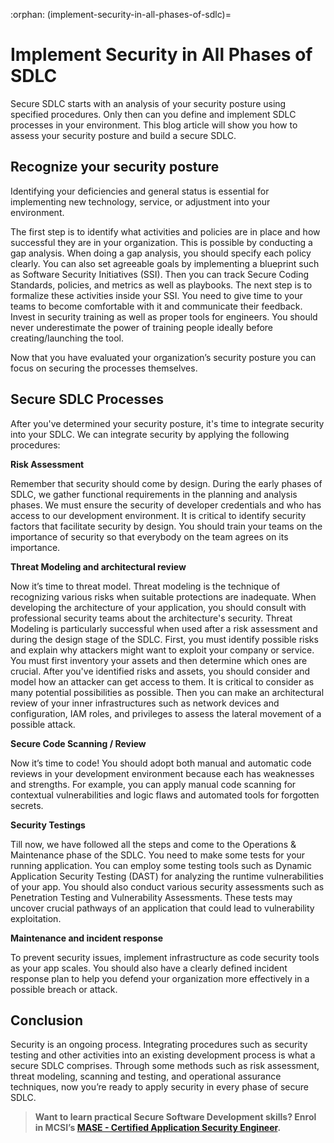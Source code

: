 :orphan:
(implement-security-in-all-phases-of-sdlc)=
# Implement Security in All Phases of SDLC
 
Secure SDLC starts with an analysis of your security posture using specified procedures. Only then can you define and implement SDLC processes in your environment. This blog article will show you how to assess your security posture and build a secure SDLC.

## Recognize your security posture

Identifying your deficiencies and general status is essential for implementing new technology, service, or adjustment into your environment.

The first step is to identify what activities and policies are in place and how successful they are in your organization. This is possible by conducting a gap analysis. When doing a gap analysis, you should specify each policy clearly. You can also set agreeable goals by implementing a blueprint such as Software Security Initiatives (SSI). Then you can track Secure Coding Standards, policies, and metrics as well as playbooks. The next step is to formalize these activities inside your SSI. You need to give time to your teams to become comfortable with it and communicate their feedback.
Invest in security training as well as proper tools for engineers. You should never underestimate the power of training people ideally before creating/launching the tool.

Now that you have evaluated your organization’s security posture you can focus on securing the processes themselves.

## Secure SDLC Processes

After you've determined your security posture, it's time to integrate security into your SDLC. We can integrate security by applying the following procedures:

**Risk Assessment**

Remember that security should come by design. During the early phases of SDLC, we gather functional requirements in the planning and analysis phases. We must ensure the security of developer credentials and who has access to our development environment. It is critical to identify security factors that facilitate security by design. You should train your teams on the importance of security so that everybody on the team agrees on its importance.

**Threat Modeling and architectural review**

Now it’s time to threat model. Threat modeling is the technique of recognizing various risks when suitable protections are inadequate. When developing the architecture of your application, you should consult with professional security teams about the architecture's security. Threat Modeling is particularly successful when used after a risk assessment and during the design stage of the SDLC. First, you must identify possible risks and explain why attackers might want to exploit your company or service. You must first inventory your assets and then determine which ones are crucial. After you've identified risks and assets, you should consider and model how an attacker can get access to them. It is critical to consider as many potential possibilities as possible. Then you can make an architectural review of your inner infrastructures such as network devices and configuration, IAM roles, and privileges to assess the lateral movement of a possible attack.

**Secure Code Scanning / Review**

Now it’s time to code! You should adopt both manual and automatic code reviews in your development environment because each has weaknesses and strengths. For example, you can apply manual code scanning for contextual vulnerabilities and logic flaws and automated tools for forgotten secrets.

**Security Testings**

Till now, we have followed all the steps and come to the Operations & Maintenance phase of the SDLC. You need to make some tests for your running application. You can employ some testing tools such as Dynamic Application Security Testing (DAST) for analyzing the runtime vulnerabilities of your app. You should also conduct various security assessments such as Penetration Testing and Vulnerability Assessments. These tests may uncover crucial pathways of an application that could lead to vulnerability exploitation.

**Maintenance and incident response**

To prevent security issues, implement infrastructure as code security tools as your app scales. You should also have a clearly defined incident response plan to help you defend your organization more effectively in a possible breach or attack.

## Conclusion

Security is an ongoing process. Integrating procedures such as security testing and other activities into an existing development process is what a secure SDLC comprises. Through some methods such as risk assessment, threat modeling, scanning and testing, and operational assurance techniques, now you’re ready to apply security in every phase of secure SDLC.

> **Want to learn practical Secure Software Development skills? Enrol in MCSI’s [MASE - Certified Application Security Engineer](https://www.mosse-institute.com/certifications/mase-certified-application-security-engineer.html).**